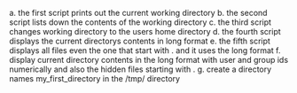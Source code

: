 a. the first script prints out the current working directory
b. the second script lists down the contents of the working directory
c. the third script changes working directory to the users home directory
d. the fourth script displays the current directorys contents in long format
e. the fifth script displays all files even the one that start with . and it uses the long format
f. display current directory contents in the long format with user and group ids numerically and also the hidden files starting with .
g. create a directory names my_first_directory in the /tmp/ directory

